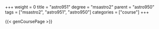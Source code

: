 +++
weight = 0
title = "astro951"
degree = "msastro2"
parent = "astro950"
tags = ["msastro2", "astro951", "astro950"]
categories = ["course"]
+++

{{< genCoursePage >}}

